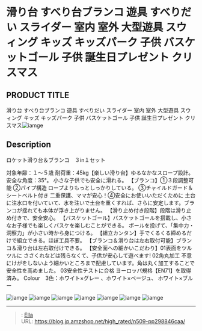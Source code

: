 # 滑り台 すべり台ブランコ 遊具 すべりだい スライダー 室内 室外 大型遊具 スウィング キッズ キッズパーク 子供 バスケットゴール 子供 誕生日プレゼント クリスマス


## PRODUCT TITLE 

滑り台 すべり台ブランコ 遊具 すべりだい スライダー 室内 室外 大型遊具 スウィング キッズ キッズパーク 子供 バスケットゴール 子供 誕生日プレゼント クリスマス![iamge](https://b2bfiles1.gigab2b.cn/image/wkseller/305/20221208_058afb5e435b3eb021cb1b1785a4e7c8.jpg)

## Description

ロケット滑り台＆ブランコ　３in１セット　

対象年齢：１～５歳 耐荷重：45kg【楽しい滑り台】ゆるなかなスロープ設計。安全な角度：35°。 小さな子供でも安全に滑れる。
【ブランコ】①３段調整可能 ②パイプ構造 ロープよりもっとしっかりしている。 ③チャイルドガード＆シートベルト付き 二重保護、ママが安心！④安全にお使いいただくために 土台に注水口を付いていて、水を注いで土台を重くすれば、さらに安定します。ブランコが揺れても本体が浮き上がりません。
【滑り止め付き段階】段階は滑り止め付きで、安全安心。
【バスケットゴール】バスケットゴールを搭載し、小さなお子様でも楽しくバスケを楽しむことができる。 ボールを投げて、「集中力・洞察力」が小さい時から身につける。
【組立カンタン】手でくるくる締めるだけで組立できる。ほぼ工具不要。
【ブランコ＆滑り台は左右取付可能】ブランコ＆滑り台は左右取付けできる。
【安全面への細かいこだわり】01表面をツルツルに ささくれなどは残らなくて、子供が安心して遊べます!  02角丸加工 不意にけがをしないよう細かいところまで配慮しています。角は丸く加工することで安全性を高めました。 03安全性テストに合格 ヨーロッパ規格【EN71】を取得済み。
Colour　3色：ホワイト×グレー 、ホワイト×ベージュ、 ホワイト×ブルー


![iamge](https://b2bfiles1.gigab2b.cn/image/wkseller/305/20221208_8f765b669a6c100e4d4021e421d88721.jpg)
![iamge](https://b2bfiles1.gigab2b.cn/image/wkseller/305/20221208_cb6c1be9678ae8c00735328cdbe38ba4.jpg)
![iamge](https://b2bfiles1.gigab2b.cn/image/wkseller/305/20221208_f27358c50c0965395e390e9980399d7c.jpg)
![iamge](https://b2bfiles1.gigab2b.cn/image/wkseller/305/20221208_7bc4501ecf1387d3bb5f579203abf54a.jpg)
![iamge](https://b2bfiles1.gigab2b.cn/image/wkseller/305/20221208_b942a58591893fed5ab8ade88d2cfe28.jpg)
![iamge](https://b2bfiles1.gigab2b.cn/image/wkseller/305/20221208_e12730e2f3aa636d54cbf85907724952.jpg)
![iamge](https://b2bfiles1.gigab2b.cn/image/wkseller/305/20221208_0cc0f87f6a705f4b87b6c94f1dac0800.jpg)


---

> : [Ella](https://blog.jp.amzshop.net/)  
> URL: https://blog.jp.amzshop.net/high_rated/n509-pp298846caa/  

